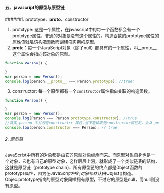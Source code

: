 #### 五、javascript的原型与原型链

######1. prototype、__proto__、constructor

1. prototype:  这是一个属性，在javascript中的每一个函数都会有一个prototype属性，普通的对象是没有这个属性的。构造函数的prototype属性的属性值就是该构造函数而创建的实例的原型。
2. __proto__：每一个JavaScript对象（除了null）都具有的一个属性，叫__proto__,这个属性会指向该对象的原型。

```javascript
function Person() {

}
var person = new Person();
console.log(person.__proto__ === Person.prototype); //true;
```

3. constructor: 每一个原型都有一个`constructor`属性指向关联的构造函数。

```javascript
function Person() {

}
var person = new Person();
console.log(Person === Person.prototype.constructor); //true
//其实 person 中并没有constructor 属性,当不能读取到constructor属性时，会从 person 的原型也就是 Person.prototype中读取，正好原型中有该属性
console.log(person.constructor === Person); // true
```

###### 2. 原型链

JavaScript中所有的对象都是由它的原型对象继承而来。而原型对象自身也是一个对象，它也有自己的原型对象，这样层层上溯，就形成了一个类似链表的结构，这就是原型链（prototype chain）。所有原型链的终点都是Object函数的prototype属性，因为在JavaScript中的对象都默认由Object()构造。Objec.prototype指向的原型对象同样拥有原型，不过它的原型是null，而null则没有原型。



